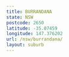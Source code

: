 ```yaml
---
title: BURRANDANA
state: NSW
postcode: 2650
latitude: -35.07459
longitude: 147.376202
url: /nsw/burrandana/
layout: suburb
---
```

